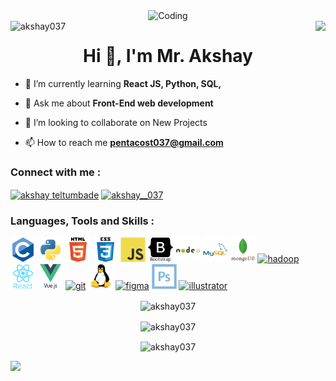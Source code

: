 <div align="center">
<img alt="Coding" width="700" src="https://camo.githubusercontent.com/69a64c1db5c749cbf9b3cb40c1248ebdc6f6b7788b2d008506910a088af92ecd/68747470733a2f2f70726576696577732e31323372662e636f6d2f696d616765732f6b617270656e6b6f696c69612f6b617270656e6b6f696c6961313830362f6b617270656e6b6f696c69613138303630303031312f3130323938383830362d766563746f722d6c696e652d7765622d636f6e636570742d666f722d70726f6772616d6d696e672d6c696e6561722d7765622d62616e6e65722d666f722d636f64696e672d2e6a7067" position="relative" top="0" left="0">
</div>

<div>
    <img align="left" src="https://komarev.com/ghpvc/?username=akshay037&label=Profile%20views&color=0e75b6&style=flat"alt="akshay037" />
    <img align="right" src="https://img.shields.io/github/followers/akshay037?label=Follow&style=social" />
</div>

<h1 align="center">Hi 👋, I'm Mr. Akshay </h1>

- 🌱 I’m currently learning **React JS, Python, SQL,**

- 💬 Ask me about **Front-End web development**

- 💞️ I’m looking to collaborate on New Projects

- 📫 How to reach me **pentacost037@gmail.com**

<h3 align="left">Connect with me :</h3>
<p align="left">
    <a href="https://www.linkedin.com/in/akshay037/" target="blank"><img align="center"
            src="https://raw.githubusercontent.com/rahuldkjain/github-profile-readme-generator/master/src/images/icons/Social/linked-in-alt.svg"
            alt="akshay teltumbade" height="30" width="40" /></a>
    <a href="https://instagram.com/akshay__037" target="blank"><img align="center"
            src="https://raw.githubusercontent.com/rahuldkjain/github-profile-readme-generator/master/src/images/icons/Social/instagram.svg"
            alt="akshay__037" height="30" width="40" /></a>
</p>

<h3 align="left">Languages, Tools and Skills :</h3>
<p align="left"> <a href="https://www.cprogramming.com/" target="_blank" rel="noreferrer"> <img src="https://raw.githubusercontent.com/devicons/devicon/master/icons/c/c-original.svg" alt="c" width="40" height="40"/></a>
    <a href="https://www.python.org" target="_blank" rel="noreferrer"> <img src="https://raw.githubusercontent.com/devicons/devicon/master/icons/python/python-original.svg" alt="python" width="40" height="40"/></a>
    <a href="https://www.w3.org/html/" target="_blank" rel="noreferrer"> <img src="https://raw.githubusercontent.com/devicons/devicon/master/icons/html5/html5-original-wordmark.svg" alt="html5" width="40" height="40"/></a>
    <a href="https://www.w3schools.com/css/" target="_blank" rel="noreferrer"> <img src="https://raw.githubusercontent.com/devicons/devicon/master/icons/css3/css3-original-wordmark.svg" alt="css3" width="40" height="40"/></a>
    <a href="https://developer.mozilla.org/en-US/docs/Web/JavaScript" target="_blank" rel="noreferrer"> <img src="https://raw.githubusercontent.com/devicons/devicon/master/icons/javascript/javascript-original.svg"alt="javascript" width="40" height="40" /></a>
    <a href="https://getbootstrap.com" target="_blank" rel="noreferrer"> <img src="https://raw.githubusercontent.com/devicons/devicon/master/icons/bootstrap/bootstrap-plain-wordmark.svg" alt="bootstrap"width="40" height="40"/></a>
    <a href="https://nodejs.org" target="_blank" rel="noreferrer"> <img src="https://raw.githubusercontent.com/devicons/devicon/master/icons/nodejs/nodejs-original-wordmark.svg" alt="nodejs" width="40" height="40"/></a>
    <a href="https://www.mysql.com/" target="_blank" rel="noreferrer"> <img src="https://raw.githubusercontent.com/devicons/devicon/master/icons/mysql/mysql-original-wordmark.svg" alt="mysql" width="40" height="40"/></a>
    <a href="https://www.mongodb.com/" target="_blank" rel="noreferrer"> <img src="https://raw.githubusercontent.com/devicons/devicon/master/icons/mongodb/mongodb-original-wordmark.svg" alt="mongodb" width="40" height="40"/></a>
    <a href="https://hadoop.apache.org/" target="_blank" rel="noreferrer"> <img src="https://www.vectorlogo.zone/logos/apache_hadoop/apache_hadoop-icon.svg" alt="hadoop" width="40" height="40"/></a>
    <a href="https://reactjs.org/" target="_blank" rel="noreferrer"> <img src="https://raw.githubusercontent.com/devicons/devicon/master/icons/react/react-original-wordmark.svg" alt="react" width="40" height="40"/></a> 
    <a href="https://vuejs.org/" target="_blank" rel="noreferrer"> <img src="https://raw.githubusercontent.com/devicons/devicon/master/icons/vuejs/vuejs-original-wordmark.svg" alt="vuejs" width="40" height="40"/></a>
    <a href="https://git-scm.com/" target="_blank" rel="noreferrer"> <img src="https://www.vectorlogo.zone/logos/git-scm/git-scm-icon.svg" alt="git" width="40" height="40"/></a>
    <a href="https://www.linux.org/" target="_blank" rel="noreferrer"> <img src="https://raw.githubusercontent.com/devicons/devicon/master/icons/linux/linux-original.svg" alt="linux" width="40" height="40"/></a>
    <a href="https://www.figma.com/" target="_blank" rel="noreferrer"> <img src="https://www.vectorlogo.zone/logos/figma/figma-icon.svg" alt="figma" width="40" height="40"/></a> 
    <a href="https://www.photoshop.com/en" target="_blank" rel="noreferrer"> <img src="https://raw.githubusercontent.com/devicons/devicon/master/icons/photoshop/photoshop-line.svg" alt="photoshop" width="40" height="40"/></a>
    <a href="https://www.adobe.com/in/products/illustrator.html" target="_blank" rel="noreferrer"> <img src="https://www.vectorlogo.zone/logos/adobe_illustrator/adobe_illustrator-icon.svg" alt="illustrator" width="40" height="40"/></a>
    </p>
    
<div align="center">
<p><img align="center" src="https://github-readme-stats.vercel.app/api?username=akshay037&show_icons=true&locale=en" alt="akshay037" /></p>
<p><img align="center" src="https://github-readme-streak-stats.herokuapp.com/?user=akshay037&" alt="akshay037" /></p>
<p><img align="center" src="https://github-readme-stats.vercel.app/api/top-langs?username=akshay037&show_icons=true&locale=en&layout=compact" alt="akshay037" /></p>
</div>

![](https://readme-typing-svg.herokuapp.com/?lines=✨I%20love%20coding✨;&font=Pacifico&center=true&width=1000&height=75&color=37b39a&vCenter=true&size=50%22)
